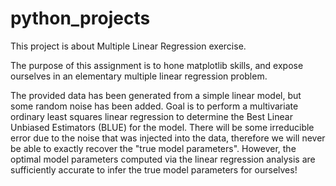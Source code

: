 # python_projects

This project is about Multiple Linear Regression exercise.


The purpose of this assignment is to hone matplotlib skills, and expose ourselves in an elementary multiple linear regression problem.


The provided data has been generated from a simple linear model, but some random noise has been added. Goal is to perform a multivariate ordinary least squares linear regression to determine the Best Linear Unbiased Estimators (BLUE) for the model. There will be some irreducible error due to the noise that was injected into the data, therefore we will never be able to exactly recover the "true model parameters". However, the optimal model parameters computed via the linear regression analysis are sufficiently accurate to infer the true model parameters for ourselves!
